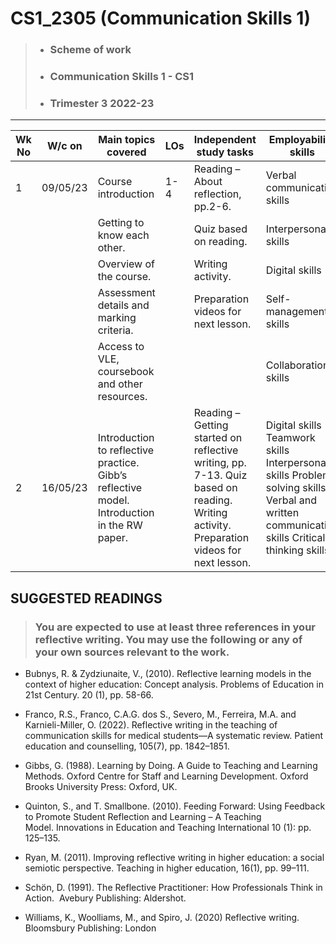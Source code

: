 # CS1_2305 (Communication Skills 1)


>- ### Scheme of work	
>- ### Communication Skills 1 - CS1 
>- ### Trimester 3 2022-23
---
| Wk  No |W/c on|Main topics covered|LOs|Independent study tasks|Employability skills|
--------|-------|------------------|--|--|-------------------------|
| 1| 09/05/23|Course introduction|1-4| Reading – About reflection, pp.2-6.|Verbal communication skills|     
||| Getting to know each other.                   ||Quiz based on reading.|Interpersonal skills|        
||| Overview of the course.                       ||Writing activity.|Digital skills|
||| Assessment details and marking criteria.      ||Preparation videos for next lesson.|Self-management skills|
||| Access to VLE, coursebook and other resources.|||Collaboration skills|
|2|16/05/23|Introduction to reflective practice. Gibb’s reflective model. Introduction in the RW paper.||Reading –Getting started on reflective writing, pp. 7-13. Quiz based on reading. Writing activity. Preparation videos for next lesson.|Digital skills Teamwork skills Interpersonal skills Problem-solving skills Verbal and written communication skills Critical thinking skills|





## SUGGESTED READINGS

>### You are expected to use at least three references in your reflective writing. You may use the following or any of your own sources relevant to the work.

 - Bubnys, R. & Zydziunaite, V., (2010). Reflective learning models in the context of higher education: Concept analysis. Problems of Education in 21st Century. 20 (1), pp. 58-66.

- Franco, R.S., Franco, C.A.G. dos S., Severo, M., Ferreira, M.A. and Karnieli-Miller, O. (2022). Reflective writing in the teaching of communication skills for medical students—A systematic review. Patient education and counselling, 105(7), pp. 1842–1851.

- Gibbs, G. (1988). Learning by Doing. A Guide to Teaching and Learning Methods. Oxford Centre for Staff and Learning Development. Oxford Brooks University Press: Oxford, UK.

- Quinton, S., and T. Smallbone. (2010). Feeding Forward: Using Feedback to Promote Student Reflection and Learning – A Teaching Model. Innovations in Education and Teaching International 10 (1): pp. 125–135.

- Ryan, M. (2011). Improving reflective writing in higher education: a social semiotic perspective. Teaching in higher education, 16(1), pp. 99–111.

- Schön, D. (1991). The Reflective Practitioner: How Professionals Think in Action.  Avebury Publishing: Aldershot.

- Williams, K., Woolliams, M., and Spiro, J. (2020) Reflective writing. Bloomsbury Publishing: London




